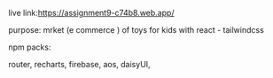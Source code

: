 live link:https://assignment9-c74b8.web.app/

purpose:  mrket (e commerce ) of toys for kids with react - tailwindcss 

npm packs:

router,
recharts,
firebase,
aos,
daisyUI,
